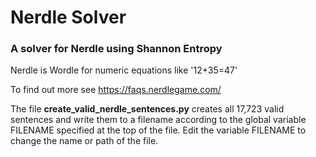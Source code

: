 # Nerdle Solver
### A solver for Nerdle using Shannon Entropy

Nerdle is Wordle for numeric equations like '12+35=47'

To find out more see https://faqs.nerdlegame.com/

The file **create_valid_nerdle_sentences.py** creates all 17,723 valid sentences and write them to a filename 
according to the global variable FILENAME specified at the top of the file.
Edit the variable FILENAME to change the name or path of the file.


